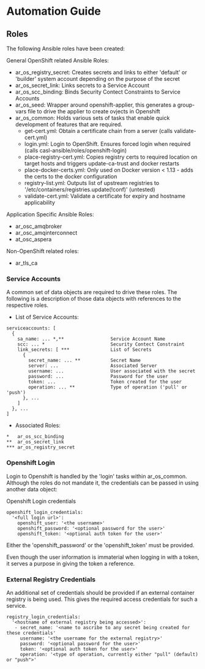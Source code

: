 # Automation Guide

## Roles

The following Ansible roles have been created:

General OpenShift related Ansible Roles: 

- ar_os_registry_secret: Creates secrets and links to either 'default' or 'builder' system account depending on the purpose of the secret
- ar_os_secret_link: Links secrets to a Service Account
- ar_os_scc_binding: Binds Security Contect Constraints to Service Accounts
- ar_os_seed: Wrapper around openshift-applier, this generates a group-vars file to drive the applier to create ovjects in Openshift
- ar_os_common: Holds various sets of tasks that enable quick development of features that are required.
  - get-cert.yml: Obtain a certificate chain from a server (calls validate-cert.yml)
  - login.yml: Login to OpenShift. Ensures forced login when required (calls casl-ansible/roles/openshift-login)
  - place-registry-cert.yml: Copies registry certs to required location on target hosts and triggers update-ca-trust and docker restarts
  - place-docker-certs.yml: Only used on Docker version < 1.13 - adds the certs to the docker configuration
  - registry-list.yml: Outputs list of upstream registries to '/etc/containers/registries.update(!conf)' (untested) 
  - validate-cert.yml: Validate a certificate for expiry and hostname applicability
 
Application Specific Ansible Roles:

- ar_osc_amqbroker
- ar_osc_amqinterconnect
- at_osc_aspera

Non-OpenShift related roles:

- ar_tls_ca


### Service Accounts

A common set of data objects are required to drive these roles.
The following is a description of those data objects with references to 
the respective roles.

- List of Service Accounts:
```
serviceaccounts: [
  {
    sa_name: ... *,**                 Service Account Name
    scc: ... *                        Security Contect Constraint
    link_secrets: [ ***               List of Secrets
      {
        secret_name: ... **           Secret Name
        server: ...                   Associated Server
        username: ...                 User associated with the secret
        password: ...                 Password for the user
        token: ...                    Token created for the user
        operation: ... **             Type of operation ('pull' or 'push')
      }, ... 
    ]     
  }, ...
]
```
- Associated Roles:
```
*   ar_os_scc_binding
**  ar_os_secret_link
*** ar_os_registry_secret
```

### Openshift Login

Login to Openshift is handled by the 'login' tasks within ar_os_common.
Although the roles do not mandate it, the credentials can be passed in
using another data object:

Openshift Login credentials
```
openshift_login_credentials:
  '<full login url>':
    openshift_user: '<the username>'
    openshift_password: '<optional password for the user>'
    openshift_token: '<optional auth token for the user>'
```
Either the 'openshift_password' or the 'openshift_token' must be provided.

Even though the user information is immaterial when logging in with a 
token, it serves a purpose in giving the token a reference.

### External Registry Credentials

An additional set of credentials should be provided if an external 
container registry is being used. This gives the required access 
credentials for such a service.
```
registry_login_credentials:
  '<hostname of external registry being accessed>':
   - secret_name: '<name to ascribe to any secret being created for these credentials'
     username: '<the username for the external registry>'
     password: '<optional password for the user>'
     token: '<optional auth token for the user>'
     operation: '<type of operation, currently either "pull" (default) or "push">'
``` 
